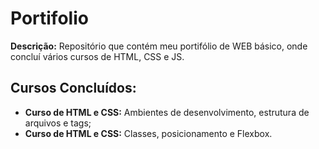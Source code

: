 # Portifolio
**Descrição:** Repositório que contém meu portifólio de WEB básico, onde concluí vários cursos de HTML, CSS e JS.

## Cursos Concluídos:
- **Curso de HTML e CSS:** Ambientes de desenvolvimento, estrutura de arquivos e tags;
- **Curso de HTML e CSS:** Classes, posicionamento e Flexbox.
